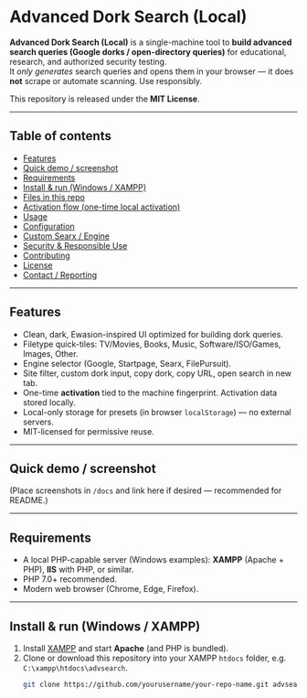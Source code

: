 # Advanced Dork Search (Local)

**Advanced Dork Search (Local)** is a single-machine tool to **build advanced search queries (Google dorks / open-directory queries)** for educational, research, and authorized security testing.  
It *only generates* search queries and opens them in your browser — it does **not** scrape or automate scanning. Use responsibly.

This repository is released under the **MIT License**.

---

## Table of contents
- [Features](#features)  
- [Quick demo / screenshot](#quick-demo--screenshot)  
- [Requirements](#requirements)  
- [Install & run (Windows / XAMPP)](#install--run-windows--xampp)  
- [Files in this repo](#files-in-this-repo)  
- [Activation flow (one-time local activation)](#activation-flow-one-time-local-activation)  
- [Usage](#usage)  
- [Configuration](#configuration)  
- [Custom Searx / Engine](#custom-searx--engine)  
- [Security & Responsible Use](#security--responsible-use)  
- [Contributing](#contributing)  
- [License](#license)  
- [Contact / Reporting](#contact--reporting)

---

## Features
- Clean, dark, Ewasion-inspired UI optimized for building dork queries.  
- Filetype quick-tiles: TV/Movies, Books, Music, Software/ISO/Games, Images, Other.  
- Engine selector (Google, Startpage, Searx, FilePursuit).  
- Site filter, custom dork input, copy dork, copy URL, open search in new tab.  
- One-time **activation** tied to the machine fingerprint. Activation data stored locally.  
- Local-only storage for presets (in browser `localStorage`) — no external servers.  
- MIT-licensed for permissive reuse.

---

## Quick demo / screenshot
(Place screenshots in `/docs` and link here if desired — recommended for README.)

---

## Requirements
- A local PHP-capable server (Windows examples): **XAMPP** (Apache + PHP), **IIS** with PHP, or similar.  
- PHP 7.0+ recommended.  
- Modern web browser (Chrome, Edge, Firefox).

---

## Install & run (Windows / XAMPP)
1. Install [XAMPP](https://www.apachefriends.org/) and start **Apache** (and PHP is bundled).  
2. Clone or download this repository into your XAMPP `htdocs` folder, e.g. `C:\xampp\htdocs\advsearch`.  
   ```bash
   git clone https://github.com/yourusername/your-repo-name.git advsearch
